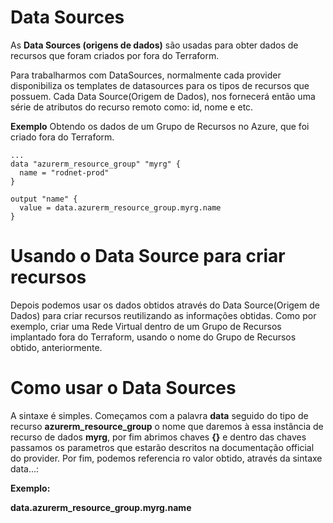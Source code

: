 # Data Sources
As **Data Sources (origens de dados)** são usadas para obter dados de recursos que foram criados por fora do Terraform.

Para trabalharmos com DataSources, normalmente cada provider disponibiliza os templates de datasources para os tipos de recursos que possuem.
Cada Data Source(Origem de Dados), nos fornecerá então uma série de atributos do recurso remoto como: id, nome e etc.

**Exemplo**
Obtendo os dados de um Grupo de Recursos no Azure, que foi criado fora do Terraform.

```
...
data "azurerm_resource_group" "myrg" {
  name = "rodnet-prod"
}

output "name" {
  value = data.azurerm_resource_group.myrg.name
}

```
# Usando o Data Source para criar recursos

Depois podemos usar os dados obtidos através do Data Source(Origem de Dados) para criar recursos reutilizando as informações obtidas.
Como por exemplo, criar uma Rede Virtual dentro de um Grupo de Recursos implantado fora do Terraform, usando o nome do Grupo de Recursos obtido, anteriormente.


# Como usar o Data Sources

A sintaxe é simples.
Começamos com a palavra **data** seguido do tipo de recurso **azurerm_resource_group** o nome que daremos à essa instância de recurso de dados **myrg**, por fim abrimos chaves **{}** e dentro das chaves passamos os parametros que estarão descritos na documentação official do provider.
Por fim, podemos referencia ro valor obtido, através da sintaxe data.<tipoderecurso>.<nomedainstanciadorecurso>.<atributoexportado>: 

**Exemplo:**
  
  **data.azurerm_resource_group.myrg.name**
